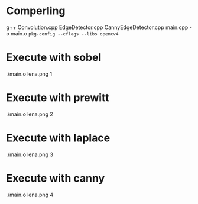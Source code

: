 # Comperling 

g++ Convolution.cpp EdgeDetector.cpp CannyEdgeDetector.cpp main.cpp -o main.o `pkg-config --cflags --libs opencv4`

# Execute with sobel

./main.o lena.png 1

# Execute with prewitt

./main.o lena.png 2

# Execute with laplace

./main.o lena.png 3

# Execute with canny

./main.o lena.png 4